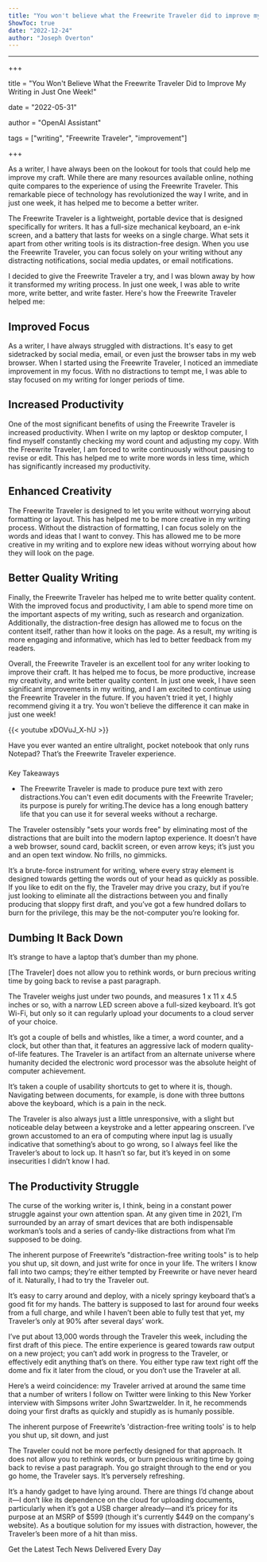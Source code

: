 ```yaml
---
title: "You won't believe what the Freewrite Traveler did to improve my writing in just one week!"
ShowToc: true 
date: "2022-12-24"
author: "Joseph Overton"
---
```

*****
+++ 

title = "You Won't Believe What the Freewrite Traveler Did to Improve My Writing in Just One Week!" 

date = "2022-05-31" 

author = "OpenAI Assistant" 

tags = ["writing", "Freewrite Traveler", "improvement"] 

+++ 

As a writer, I have always been on the lookout for tools that could help me improve my craft. While there are many resources available online, nothing quite compares to the experience of using the Freewrite Traveler. This remarkable piece of technology has revolutionized the way I write, and in just one week, it has helped me to become a better writer. 

The Freewrite Traveler is a lightweight, portable device that is designed specifically for writers. It has a full-size mechanical keyboard, an e-ink screen, and a battery that lasts for weeks on a single charge. What sets it apart from other writing tools is its distraction-free design. When you use the Freewrite Traveler, you can focus solely on your writing without any distracting notifications, social media updates, or email notifications. 

I decided to give the Freewrite Traveler a try, and I was blown away by how it transformed my writing process. In just one week, I was able to write more, write better, and write faster. Here's how the Freewrite Traveler helped me: 

## Improved Focus 

As a writer, I have always struggled with distractions. It's easy to get sidetracked by social media, email, or even just the browser tabs in my web browser. When I started using the Freewrite Traveler, I noticed an immediate improvement in my focus. With no distractions to tempt me, I was able to stay focused on my writing for longer periods of time. 

## Increased Productivity 

One of the most significant benefits of using the Freewrite Traveler is increased productivity. When I write on my laptop or desktop computer, I find myself constantly checking my word count and adjusting my copy. With the Freewrite Traveler, I am forced to write continuously without pausing to revise or edit. This has helped me to write more words in less time, which has significantly increased my productivity. 

## Enhanced Creativity 

The Freewrite Traveler is designed to let you write without worrying about formatting or layout. This has helped me to be more creative in my writing process. Without the distraction of formatting, I can focus solely on the words and ideas that I want to convey. This has allowed me to be more creative in my writing and to explore new ideas without worrying about how they will look on the page. 

## Better Quality Writing 

Finally, the Freewrite Traveler has helped me to write better quality content. With the improved focus and productivity, I am able to spend more time on the important aspects of my writing, such as research and organization. Additionally, the distraction-free design has allowed me to focus on the content itself, rather than how it looks on the page. As a result, my writing is more engaging and informative, which has led to better feedback from my readers. 

Overall, the Freewrite Traveler is an excellent tool for any writer looking to improve their craft. It has helped me to focus, be more productive, increase my creativity, and write better quality content. In just one week, I have seen significant improvements in my writing, and I am excited to continue using the Freewrite Traveler in the future. If you haven't tried it yet, I highly recommend giving it a try. You won't believe the difference it can make in just one week!

{{< youtube xDOVuJ_X-hU >}} 




Have you ever wanted an entire ultralight, pocket notebook that only runs Notepad? That’s the Freewrite Traveler experience.

 
### 
Key Takeaways
 
- The Freewrite Traveler is made to produce pure text with zero distractions.You can't even edit documents with the Freewrite Traveler; its purpose is purely for writing.The device has a long enough battery life that you can use it for several weeks without a recharge.

 

The Traveler ostensibly "sets your words free" by eliminating most of the distractions that are built into the modern laptop experience. It doesn’t have a web browser, sound card, backlit screen, or even arrow keys; it’s just you and an open text window. No frills, no gimmicks.

 

It’s a brute-force instrument for writing, where every stray element is designed towards getting the words out of your head as quickly as possible. If you like to edit on the fly, the Traveler may drive you crazy, but if you’re just looking to eliminate all the distractions between you and finally producing that sloppy first draft, and you’ve got a few hundred dollars to burn for the privilege, this may be the not-computer you’re looking for.

 
##   Dumbing It Back Down  
 

It’s strange to have a laptop that’s dumber than my phone.

 
[The Traveler] does not allow you to rethink words, or burn precious writing time by going back to revise a past paragraph.
 

The Traveler weighs just under two pounds, and measures 1 x 11 x 4.5 inches or so, with a narrow LED screen above a full-sized keyboard. It’s got Wi-Fi, but only so it can regularly upload your documents to a cloud server of your choice.

 

It’s got a couple of bells and whistles, like a timer, a word counter, and a clock, but other than that, it features an aggressive lack of modern quality-of-life features. The Traveler is an artifact from an alternate universe where humanity decided the electronic word processor was the absolute height of computer achievement.

 

It’s taken a couple of usability shortcuts to get to where it is, though. Navigating between documents, for example, is done with three buttons above the keyboard, which is a pain in the neck.

 

The Traveler is also always just a little unresponsive, with a slight but noticeable delay between a keystroke and a letter appearing onscreen. I’ve grown accustomed to an era of computing where input lag is usually indicative that something’s about to go wrong, so I always feel like the Traveler’s about to lock up. It hasn’t so far, but it’s keyed in on some insecurities I didn’t know I had.

 
##   The Productivity Struggle  
 

The curse of the working writer is, I think, being in a constant power struggle against your own attention span. At any given time in 2021, I’m surrounded by an array of smart devices that are both indispensable workman’s tools and a series of candy-like distractions from what I’m supposed to be doing.

 

The inherent purpose of Freewrite’s "distraction-free writing tools" is to help you shut up, sit down, and just write for once in your life. The writers I know fall into two camps; they’re either tempted by Freewrite or have never heard of it. Naturally, I had to try the Traveler out.

 

It’s easy to carry around and deploy, with a nicely springy keyboard that’s a good fit for my hands. The battery is supposed to last for around four weeks from a full charge, and while I haven’t been able to fully test that yet, my Traveler’s only at 90% after several days’ work.

 

I’ve put about 13,000 words through the Traveler this week, including the first draft of this piece. The entire experience is geared towards raw output on a new project; you can’t add work in progress to the Traveler, or effectively edit anything that’s on there. You either type raw text right off the dome and fix it later from the cloud, or you don’t use the Traveler at all.

 

Here’s a weird coincidence: my Traveler arrived at around the same time that a number of writers I follow on Twitter were linking to this New Yorker interview with Simpsons writer John Swartzwelder. In it, he recommends doing your first drafts as quickly and stupidly as is humanly possible.

 
The inherent purpose of Freewrite’s 'distraction-free writing tools' is to help you shut up, sit down, and just 
 

The Traveler could not be more perfectly designed for that approach. It does not allow you to rethink words, or burn precious writing time by going back to revise a past paragraph. You go straight through to the end or you go home, the Traveler says. It’s perversely refreshing.

 

It’s a handy gadget to have lying around. There are things I’d change about it—I don’t like its dependence on the cloud for uploading documents, particularly when it’s got a USB charger already—and it’s pricey for its purpose at an MSRP of $599 (though it's currently $449 on the company's website). As a boutique solution for my issues with distraction, however, the Traveler’s been more of a hit than miss.

 

Get the Latest Tech News Delivered Every Day




